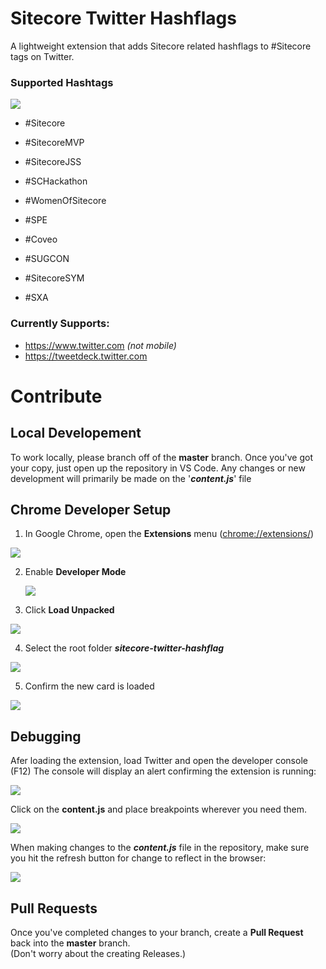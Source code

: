 
# Sitecore Twitter Hashflags

A lightweight extension that adds Sitecore related hashflags to #Sitecore tags on Twitter.

### Supported Hashtags

<img src="https://i.imgur.com/jqQWpwW.png">

  

- #Sitecore

- #SitecoreMVP

- #SitecoreJSS

- #SCHackathon

- #WomenOfSitecore

- #SPE

- #Coveo

- #SUGCON

- #SitecoreSYM

- #SXA

  
### Currently Supports:
- https://www.twitter.com *(not mobile)*
- https://tweetdeck.twitter.com  


# Contribute
## Local Developement
To work locally, please branch off of the **master** branch.
Once you've got your copy, just open up the repository in VS Code.
Any changes or new development will primarily be made on the '***content.js***' file

## Chrome Developer Setup
 1. In Google Chrome, open the **Extensions** menu ([chrome://extensions/](chrome://extensions/))
 
   <img src="https://i.imgur.com/VRac4gI.png" />
   
 2. Enable **Developer Mode**

	 <img src="https://i.imgur.com/hOjKYem.png" />
 
 3. Click **Load Unpacked**

 <img src="https://i.imgur.com/ZfAdPID.png" />

4. Select the root folder ***sitecore-twitter-hashflag***

<img src="https://i.imgur.com/lWaiVE3.png" />

5. Confirm the new card is loaded

<img src="https://i.imgur.com/hLrWoa0.png" />
 
## Debugging
Afer loading the extension, load Twitter and open the developer console (F12)
The console will display an alert confirming the extension is running:

<img src="https://i.imgur.com/zzDZiNJ.png" />

Click on the **content.js** and place breakpoints wherever you need them.

<img src="https://i.imgur.com/i621jKR.png" />

When making changes to the ***content.js*** file in the repository, make sure you hit the refresh button for change to reflect in the browser:

<img src="https://i.imgur.com/CFbyoJf.png"/>
 
## Pull Requests
Once you've completed changes to your branch, create a **Pull Request** back into the **master** branch.  
(Don't worry about the creating Releases.)